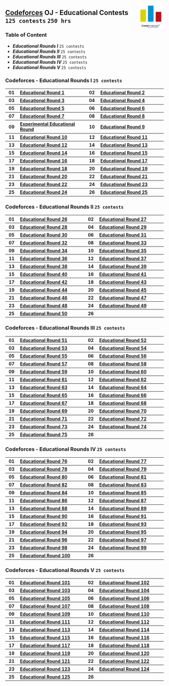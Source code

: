 <img align="right" width="80" src="/logos/codeforces.jpg"></img>

## [Codeforces](https://codeforces.com/) OJ - Educational Contests `125 contests` `250 hrs`

### Table of Content

- ***Educational Rounds I***   `25 contests`
- ***Educational Rounds II***  `25 contests`
- ***Educational Rounds III*** `25 contests`
- ***Educational Rounds IV***  `25 contests`
- ***Educational Rounds V***   `25 contests`

### Codeforces - Educational Rounds I `25 contests`

<table>
    <tbody>
        <tr>
<th align="center" width="50px">01</th><th align="left" width="550px"><a href="https://codeforces.com/contest/598">Educational Round 1</a></th>
<th align="center" width="50px">02</th><th align="left" width="550px"><a href="https://codeforces.com/contest/600">Educational Round 2</a></th>
        </tr>
        <tr>
<th align="center" width="50px">03</th><th align="left" width="550px"><a href="https://codeforces.com/contest/609">Educational Round 3</a></th>
<th align="center" width="50px">04</th><th align="left" width="550px"><a href="https://codeforces.com/contest/612">Educational Round 4</a></th>
        </tr>
        <tr>
<th align="center" width="50px">05</th><th align="left" width="550px"><a href="https://codeforces.com/contest/616">Educational Round 5</a></th>
<th align="center" width="50px">06</th><th align="left" width="550px"><a href="https://codeforces.com/contest/620">Educational Round 6</a></th>
        </tr>
        <tr>
<th align="center" width="50px">07</th><th align="left" width="550px"><a href="https://codeforces.com/contest/622">Educational Round 7</a></th>
<th align="center" width="50px">08</th><th align="left" width="550px"><a href="https://codeforces.com/contest/628">Educational Round 8</a></th>
        </tr>
        <tr>
<th align="center" width="50px">09</th><th align="left" width="550px"><a href="https://codeforces.com/contest/630">Experimental Educational Round</a></th>
<th align="center" width="50px">10</th><th align="left" width="550px"><a href="https://codeforces.com/contest/632">Educational Round 9</a></th>
        </tr>
        <tr>
<th align="center" width="50px">11</th><th align="left" width="550px"><a href="https://codeforces.com/contest/652">Educational Round 10</a></th>
<th align="center" width="50px">12</th><th align="left" width="550px"><a href="https://codeforces.com/contest/660">Educational Round 11</a></th>
        </tr>
        <tr>
<th align="center" width="50px">13</th><th align="left" width="550px"><a href="https://codeforces.com/contest/665">Educational Round 12</a></th>
<th align="center" width="50px">14</th><th align="left" width="550px"><a href="https://codeforces.com/contest/678">Educational Round 13</a></th>
        </tr>
        <tr>
<th align="center" width="50px">15</th><th align="left" width="550px"><a href="https://codeforces.com/contest/691">Educational Round 14</a></th>
<th align="center" width="50px">16</th><th align="left" width="550px"><a href="https://codeforces.com/contest/702">Educational Round 15</a></th>
        </tr>
        <tr>
<th align="center" width="50px">17</th><th align="left" width="550px"><a href="https://codeforces.com/contest/710">Educational Round 16</a></th>
<th align="center" width="50px">18</th><th align="left" width="550px"><a href="https://codeforces.com/contest/762">Educational Round 17</a></th>
        </tr>
        <tr>
<th align="center" width="50px">19</th><th align="left" width="550px"><a href="https://codeforces.com/contest/792">Educational Round 18</a></th>
<th align="center" width="50px">20</th><th align="left" width="550px"><a href="https://codeforces.com/contest/797">Educational Round 19</a></th>
        </tr>
        <tr>
<th align="center" width="50px">21</th><th align="left" width="550px"><a href="https://codeforces.com/contest/803">Educational Round 20</a></th>
<th align="center" width="50px">22</th><th align="left" width="550px"><a href="https://codeforces.com/contest/808">Educational Round 21</a></th>
        </tr>
        <tr>
<th align="center" width="50px">23</th><th align="left" width="550px"><a href="https://codeforces.com/contest/813">Educational Round 22</a></th>
<th align="center" width="50px">24</th><th align="left" width="550px"><a href="https://codeforces.com/contest/817">Educational Round 23</a></th>
        </tr>
        <tr>
<th align="center" width="50px">25</th><th align="left" width="550px"><a href="https://codeforces.com/contest/818">Educational Round 24</a></th>
<th align="center" width="50px">26</th><th align="left" width="550px"><a href="https://codeforces.com/contest/825">Educational Round 25</a></th>
        </tr>
    </tbody>
</table>

### Codeforces - Educational Rounds II `25 contests`

<table>
    <tbody>
        <tr>
<th align="center" width="50px">01</th><th align="left" width="550px"><a href="https://codeforces.com/contest/837">Educational Round 26</a></th>
<th align="center" width="50px">02</th><th align="left" width="550px"><a href="https://codeforces.com/contest/845">Educational Round 27</a></th>
        </tr>
        <tr>
<th align="center" width="50px">03</th><th align="left" width="550px"><a href="https://codeforces.com/contest/846">Educational Round 28</a></th>
<th align="center" width="50px">04</th><th align="left" width="550px"><a href="https://codeforces.com/contest/863">Educational Round 29</a></th>
        </tr>
        <tr>
<th align="center" width="50px">05</th><th align="left" width="550px"><a href="https://codeforces.com/contest/873">Educational Round 30</a></th>
<th align="center" width="50px">06</th><th align="left" width="550px"><a href="https://codeforces.com/contest/884">Educational Round 31</a></th>
        </tr>
        <tr>
<th align="center" width="50px">07</th><th align="left" width="550px"><a href="https://codeforces.com/contest/888">Educational Round 32</a></th>
<th align="center" width="50px">08</th><th align="left" width="550px"><a href="https://codeforces.com/contest/893">Educational Round 33</a></th>
        </tr>
        <tr>
<th align="center" width="50px">09</th><th align="left" width="550px"><a href="https://codeforces.com/contest/903">Educational Round 34</a></th>
<th align="center" width="50px">10</th><th align="left" width="550px"><a href="https://codeforces.com/contest/911">Educational Round 35</a></th>
        </tr>
        <tr>
<th align="center" width="50px">11</th><th align="left" width="550px"><a href="https://codeforces.com/contest/915">Educational Round 36</a></th>
<th align="center" width="50px">12</th><th align="left" width="550px"><a href="https://codeforces.com/contest/920">Educational Round 37</a></th>
        </tr>
        <tr>
<th align="center" width="50px">13</th><th align="left" width="550px"><a href="https://codeforces.com/contest/938">Educational Round 38</a></th>
<th align="center" width="50px">14</th><th align="left" width="550px"><a href="https://codeforces.com/contest/946">Educational Round 39</a></th>
        </tr>
        <tr>
<th align="center" width="50px">15</th><th align="left" width="550px"><a href="https://codeforces.com/contest/954">Educational Round 40</a></th>
<th align="center" width="50px">16</th><th align="left" width="550px"><a href="https://codeforces.com/contest/961">Educational Round 41</a></th>
        </tr>
        <tr>
<th align="center" width="50px">17</th><th align="left" width="550px"><a href="https://codeforces.com/contest/962">Educational Round 42</a></th>
<th align="center" width="50px">18</th><th align="left" width="550px"><a href="https://codeforces.com/contest/976">Educational Round 43</a></th>
        </tr>
        <tr>
<th align="center" width="50px">19</th><th align="left" width="550px"><a href="https://codeforces.com/contest/985">Educational Round 44</a></th>
<th align="center" width="50px">20</th><th align="left" width="550px"><a href="https://codeforces.com/contest/990">Educational Round 45</a></th>
        </tr>
        <tr>
<th align="center" width="50px">21</th><th align="left" width="550px"><a href="https://codeforces.com/contest/1000">Educational Round 46</a></th>
<th align="center" width="50px">22</th><th align="left" width="550px"><a href="https://codeforces.com/contest/1009">Educational Round 47</a></th>
        </tr>
        <tr>
<th align="center" width="50px">23</th><th align="left" width="550px"><a href="https://codeforces.com/contest/1016">Educational Round 48</a></th>
<th align="center" width="50px">24</th><th align="left" width="550px"><a href="https://codeforces.com/contest/1027">Educational Round 49</a></th>
        </tr>
        <tr>
<th align="center" width="50px">25</th><th align="left" width="550px"><a href="https://codeforces.com/contest/1036">Educational Round 50</a></th>
<th align="center" width="50px">26</th><th align="left" width="550px"><a href=""></a></th>
        </tr>
    </tbody>
</table>

### Codeforces - Educational Rounds III `25 contests`

<table>
    <tbody>
        <tr>
<th align="center" width="50px">01</th><th align="left" width="550px"><a href="https://codeforces.com/contest/1051">Educational Round 51</a></th>
<th align="center" width="50px">02</th><th align="left" width="550px"><a href="https://codeforces.com/contest/1065">Educational Round 52</a></th>
        </tr>
        <tr>
<th align="center" width="50px">03</th><th align="left" width="550px"><a href="https://codeforces.com/contest/1073">Educational Round 53</a></th>
<th align="center" width="50px">04</th><th align="left" width="550px"><a href="https://codeforces.com/contest/1076">Educational Round 54</a></th>
        </tr>
        <tr>
<th align="center" width="50px">05</th><th align="left" width="550px"><a href="https://codeforces.com/contest/1082">Educational Round 55</a></th>
<th align="center" width="50px">06</th><th align="left" width="550px"><a href="https://codeforces.com/contest/1093">Educational Round 56</a></th>
        </tr>
        <tr>
<th align="center" width="50px">07</th><th align="left" width="550px"><a href="https://codeforces.com/contest/1096">Educational Round 57</a></th>
<th align="center" width="50px">08</th><th align="left" width="550px"><a href="https://codeforces.com/contest/1101">Educational Round 58</a></th>
        </tr>
        <tr>
<th align="center" width="50px">09</th><th align="left" width="550px"><a href="https://codeforces.com/contest/1107">Educational Round 59</a></th>
<th align="center" width="50px">10</th><th align="left" width="550px"><a href="https://codeforces.com/contest/1117">Educational Round 60</a></th>
        </tr>
        <tr>
<th align="center" width="50px">11</th><th align="left" width="550px"><a href="https://codeforces.com/contest/1132">Educational Round 61</a></th>
<th align="center" width="50px">12</th><th align="left" width="550px"><a href="https://codeforces.com/contest/1140">Educational Round 62</a></th>
        </tr>
        <tr>
<th align="center" width="50px">13</th><th align="left" width="550px"><a href="https://codeforces.com/contest/1155">Educational Round 63</a></th>
<th align="center" width="50px">14</th><th align="left" width="550px"><a href="https://codeforces.com/contest/1156">Educational Round 64</a></th>
        </tr>
        <tr>
<th align="center" width="50px">15</th><th align="left" width="550px"><a href="https://codeforces.com/contest/1167">Educational Round 65</a></th>
<th align="center" width="50px">16</th><th align="left" width="550px"><a href="https://codeforces.com/contest/1175">Educational Round 66</a></th>
        </tr>
        <tr>
<th align="center" width="50px">17</th><th align="left" width="550px"><a href="https://codeforces.com/contest/1187">Educational Round 67</a></th>
<th align="center" width="50px">18</th><th align="left" width="550px"><a href="https://codeforces.com/contest/1194">Educational Round 68</a></th>
        </tr>
        <tr>
<th align="center" width="50px">19</th><th align="left" width="550px"><a href="https://codeforces.com/contest/1197">Educational Round 69</a></th>
<th align="center" width="50px">20</th><th align="left" width="550px"><a href="https://codeforces.com/contest/1202">Educational Round 70</a></th>
        </tr>
        <tr>
<th align="center" width="50px">21</th><th align="left" width="550px"><a href="https://codeforces.com/contest/1207">Educational Round 71</a></th>
<th align="center" width="50px">22</th><th align="left" width="550px"><a href="https://codeforces.com/contest/1217">Educational Round 72</a></th>
        </tr>
        <tr>
<th align="center" width="50px">23</th><th align="left" width="550px"><a href="https://codeforces.com/contest/1221">Educational Round 73</a></th>
<th align="center" width="50px">24</th><th align="left" width="550px"><a href="https://codeforces.com/contest/1238">Educational Round 74</a></th>
        </tr>
        <tr>
<th align="center" width="50px">25</th><th align="left" width="550px"><a href="https://codeforces.com/contest/1251">Educational Round 75</a></th>
<th align="center" width="50px">26</th><th align="left" width="550px"><a href=""></a></th>
        </tr>
    </tbody>
</table>

### Codeforces - Educational Rounds IV `25 contests`

<table>
    <tbody>
        <tr>
<th align="center" width="50px">01</th><th align="left" width="550px"><a href="https://codeforces.com/contest/1257">Educational Round 76</a></th>
<th align="center" width="50px">02</th><th align="left" width="550px"><a href="https://codeforces.com/contest/1260">Educational Round 77</a></th>
        </tr>
        <tr>
<th align="center" width="50px">03</th><th align="left" width="550px"><a href="https://codeforces.com/contest/1278">Educational Round 78</a></th>
<th align="center" width="50px">04</th><th align="left" width="550px"><a href="https://codeforces.com/contest/1279">Educational Round 79</a></th>
        </tr>
        <tr>
<th align="center" width="50px">05</th><th align="left" width="550px"><a href="https://codeforces.com/contest/1288">Educational Round 80</a></th>
<th align="center" width="50px">06</th><th align="left" width="550px"><a href="https://codeforces.com/contest/1295">Educational Round 81</a></th>
        </tr>
        <tr>
<th align="center" width="50px">07</th><th align="left" width="550px"><a href="https://codeforces.com/contest/1303">Educational Round 82</a></th>
<th align="center" width="50px">08</th><th align="left" width="550px"><a href="https://codeforces.com/contest/1312">Educational Round 83</a></th>
        </tr>
        <tr>
<th align="center" width="50px">09</th><th align="left" width="550px"><a href="https://codeforces.com/contest/1327">Educational Round 84</a></th>
<th align="center" width="50px">10</th><th align="left" width="550px"><a href="https://codeforces.com/contest/1334">Educational Round 85</a></th>
        </tr>
        <tr>
<th align="center" width="50px">11</th><th align="left" width="550px"><a href="https://codeforces.com/contest/1342">Educational Round 86</a></th>
<th align="center" width="50px">12</th><th align="left" width="550px"><a href="https://codeforces.com/contest/1354">Educational Round 87</a></th>
        </tr>
        <tr>
<th align="center" width="50px">13</th><th align="left" width="550px"><a href="https://codeforces.com/contest/1359">Educational Round 88</a></th>
<th align="center" width="50px">14</th><th align="left" width="550px"><a href="https://codeforces.com/contest/1366">Educational Round 89</a></th>
        </tr>
        <tr>
<th align="center" width="50px">15</th><th align="left" width="550px"><a href="https://codeforces.com/contest/1373">Educational Round 90</a></th>
<th align="center" width="50px">16</th><th align="left" width="550px"><a href="https://codeforces.com/contest/1380">Educational Round 91</a></th>
        </tr>
        <tr>
<th align="center" width="50px">17</th><th align="left" width="550px"><a href="https://codeforces.com/contest/1389">Educational Round 92</a></th>
<th align="center" width="50px">18</th><th align="left" width="550px"><a href="https://codeforces.com/contest/1398">Educational Round 93</a></th>
        </tr>
        <tr>
<th align="center" width="50px">19</th><th align="left" width="550px"><a href="https://codeforces.com/contest/1400">Educational Round 94</a></th>
<th align="center" width="50px">20</th><th align="left" width="550px"><a href="https://codeforces.com/contest/1418">Educational Round 95</a></th>
        </tr>
        <tr>
<th align="center" width="50px">21</th><th align="left" width="550px"><a href="https://codeforces.com/contest/1430">Educational Round 96</a></th>
<th align="center" width="50px">22</th><th align="left" width="550px"><a href="https://codeforces.com/contest/1437">Educational Round 97</a></th>
        </tr>
        <tr>
<th align="center" width="50px">23</th><th align="left" width="550px"><a href="https://codeforces.com/contest/1452">Educational Round 98</a></th>
<th align="center" width="50px">24</th><th align="left" width="550px"><a href="https://codeforces.com/contest/1455">Educational Round 99</a></th>
        </tr>
        <tr>
<th align="center" width="50px">25</th><th align="left" width="550px"><a href="https://codeforces.com/contest/1463">Educational Round 100</a></th>
<th align="center" width="50px">26</th><th align="left" width="550px"><a href=""></a></th>
        </tr>
    </tbody>
</table>

### Codeforces - Educational Rounds V `25 contests`

<table>
    <tbody>
        <tr>
<th align="center" width="50px">01</th><th align="left" width="550px"><a href="https://codeforces.com/contest/1469">Educational Round 101</a></th>
<th align="center" width="50px">02</th><th align="left" width="550px"><a href="https://codeforces.com/contest/1473">Educational Round 102</a></th>
        </tr>
        <tr>
<th align="center" width="50px">03</th><th align="left" width="550px"><a href="https://codeforces.com/contest/1476">Educational Round 103</a></th>
<th align="center" width="50px">04</th><th align="left" width="550px"><a href="https://codeforces.com/contest/1487">Educational Round 104</a></th>
        </tr>
        <tr>
<th align="center" width="50px">05</th><th align="left" width="550px"><a href="https://codeforces.com/contest/1494">Educational Round 105</a></th>
<th align="center" width="50px">06</th><th align="left" width="550px"><a href="https://codeforces.com/contest/1499">Educational Round 106</a></th>
        </tr>
        <tr>
<th align="center" width="50px">07</th><th align="left" width="550px"><a href="https://codeforces.com/contest/1511">Educational Round 107</a></th>
<th align="center" width="50px">08</th><th align="left" width="550px"><a href="https://codeforces.com/contest/1519">Educational Round 108</a></th>
        </tr>
        <tr>
<th align="center" width="50px">09</th><th align="left" width="550px"><a href="https://codeforces.com/contest/1525">Educational Round 109</a></th>
<th align="center" width="50px">10</th><th align="left" width="550px"><a href="https://codeforces.com/contest/1535">Educational Round 110</a></th>
        </tr>
        <tr>
<th align="center" width="50px">11</th><th align="left" width="550px"><a href="https://codeforces.com/contest/1550">Educational Round 111</a></th>
<th align="center" width="50px">12</th><th align="left" width="550px"><a href="https://codeforces.com/contest/1555">Educational Round 112</a></th>
        </tr>
        <tr>
<th align="center" width="50px">13</th><th align="left" width="550px"><a href="https://codeforces.com/contest/1569">Educational Round 113</a></th>
<th align="center" width="50px">14</th><th align="left" width="550px"><a href="https://codeforces.com/contest/1574">Educational Round 114</a></th>
        </tr>
        <tr>
<th align="center" width="50px">15</th><th align="left" width="550px"><a href="https://codeforces.com/contest/1598">Educational Round 115</a></th>
<th align="center" width="50px">16</th><th align="left" width="550px"><a href="https://codeforces.com/contest/1606">Educational Round 116</a></th>
        </tr>
        <tr>
<th align="center" width="50px">17</th><th align="left" width="550px"><a href="https://codeforces.com/contest/1612">Educational Round 117</a></th>
<th align="center" width="50px">18</th><th align="left" width="550px"><a href="https://codeforces.com/contest/1613">Educational Round 118</a></th>
        </tr>
        <tr>
<th align="center" width="50px">19</th><th align="left" width="550px"><a href="https://codeforces.com/contest/1620">Educational Round 119</a></th>
<th align="center" width="50px">20</th><th align="left" width="550px"><a href="https://codeforces.com/contest/1622">Educational Round 120</a></th>
        </tr>
        <tr>
<th align="center" width="50px">21</th><th align="left" width="550px"><a href="https://codeforces.com/contest/1626">Educational Round 121</a></th>
<th align="center" width="50px">22</th><th align="left" width="550px"><a href="https://codeforces.com/contest/1633">Educational Round 122</a></th>
        </tr>
        <tr>
<th align="center" width="50px">23</th><th align="left" width="550px"><a href="https://codeforces.com/contest/1644">Educational Round 123</a></th>
<th align="center" width="50px">24</th><th align="left" width="550px"><a href="https://codeforces.com/contest/1651">Educational Round 124</a></th>
        </tr>
        <tr>
<th align="center" width="50px">25</th><th align="left" width="550px"><a href="https://codeforces.com/contest/1657">Educational Round 125</a></th>
<th align="center" width="50px">26</th><th align="left" width="550px"><a href=""></a></th>
        </tr>
    </tbody>
</table>
